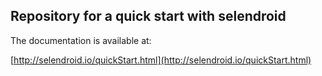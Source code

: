 ## Repository for a quick start with selendroid

The documentation is available at: 

[http://selendroid.io/quickStart.html](http://selendroid.io/quickStart.html)
